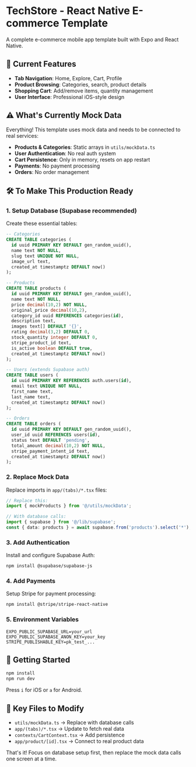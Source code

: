 # TechStore - React Native E-commerce Template

A complete e-commerce mobile app template built with Expo and React Native.

## 🚀 Current Features

- **Tab Navigation**: Home, Explore, Cart, Profile
- **Product Browsing**: Categories, search, product details
- **Shopping Cart**: Add/remove items, quantity management
- **User Interface**: Professional iOS-style design

## ⚠️ What's Currently Mock Data

Everything! This template uses mock data and needs to be connected to real services:

- **Products & Categories**: Static arrays in `utils/mockData.ts`
- **User Authentication**: No real auth system
- **Cart Persistence**: Only in memory, resets on app restart
- **Payments**: No payment processing
- **Orders**: No order management

## 🛠 To Make This Production Ready

### 1. Setup Database (Supabase recommended)

Create these essential tables:

```sql
-- Categories
CREATE TABLE categories (
  id uuid PRIMARY KEY DEFAULT gen_random_uuid(),
  name text NOT NULL,
  slug text UNIQUE NOT NULL,
  image_url text,
  created_at timestamptz DEFAULT now()
);

-- Products
CREATE TABLE products (
  id uuid PRIMARY KEY DEFAULT gen_random_uuid(),
  name text NOT NULL,
  price decimal(10,2) NOT NULL,
  original_price decimal(10,2),
  category_id uuid REFERENCES categories(id),
  description text,
  images text[] DEFAULT '{}',
  rating decimal(3,2) DEFAULT 0,
  stock_quantity integer DEFAULT 0,
  stripe_product_id text,
  is_active boolean DEFAULT true,
  created_at timestamptz DEFAULT now()
);

-- Users (extends Supabase auth)
CREATE TABLE users (
  id uuid PRIMARY KEY REFERENCES auth.users(id),
  email text UNIQUE NOT NULL,
  first_name text,
  last_name text,
  created_at timestamptz DEFAULT now()
);

-- Orders
CREATE TABLE orders (
  id uuid PRIMARY KEY DEFAULT gen_random_uuid(),
  user_id uuid REFERENCES users(id),
  status text DEFAULT 'pending',
  total_amount decimal(10,2) NOT NULL,
  stripe_payment_intent_id text,
  created_at timestamptz DEFAULT now()
);
```

### 2. Replace Mock Data

Replace imports in `app/(tabs)/*.tsx` files:

```typescript
// Replace this:
import { mockProducts } from '@/utils/mockData';

// With database calls:
import { supabase } from '@/lib/supabase';
const { data: products } = await supabase.from('products').select('*');
```

### 3. Add Authentication

Install and configure Supabase Auth:
```bash
npm install @supabase/supabase-js
```

### 4. Add Payments

Setup Stripe for payment processing:
```bash
npm install @stripe/stripe-react-native
```

### 5. Environment Variables

```env
EXPO_PUBLIC_SUPABASE_URL=your_url
EXPO_PUBLIC_SUPABASE_ANON_KEY=your_key
STRIPE_PUBLISHABLE_KEY=pk_test_...
```

## 🚀 Getting Started

```bash
npm install
npm run dev
```

Press `i` for iOS or `a` for Android.

## 📁 Key Files to Modify

- `utils/mockData.ts` → Replace with database calls
- `app/(tabs)/*.tsx` → Update to fetch real data
- `contexts/CartContext.tsx` → Add persistence
- `app/product/[id].tsx` → Connect to real product data

That's it! Focus on database setup first, then replace the mock data calls one screen at a time.